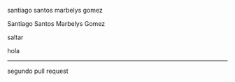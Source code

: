 
santiago santos
marbelys gomez

Santiago Santos
Marbelys Gomez


saltar

hola


____________________
segundo pull request
